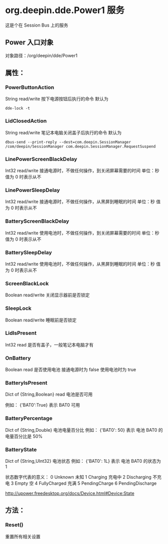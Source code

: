 # org.deepin.dde.Power1 服务

这是个在 Session Bus 上的服务

## Power 入口对象
 
对象路径：/org/deepin/dde/Power1

## 属性：

### PowerButtonAction
String
read/write
按下电源按钮后执行的命令
默认为 
```
dde-lock -t
```

### LidClosedAction
String
read/write
笔记本电脑关闭盖子后执行的命令
默认为 

```
dbus-send --print-reply --dest=com.deepin.SessionManager /com/deepin/SessionManager com.deepin.SessionManager.RequestSuspend
```


### LinePowerScreenBlackDelay
Int32
read/write
接通电源时，不做任何操作，到关闭屏幕需要的时间
单位：秒
值为 0 时表示从不

### LinePowerSleepDelay
Int32
read/write
接通电源时，不做任何操作，从黑屏到睡眠的时间
单位：秒
值为 0 时表示从不

### BatteryScreenBlackDelay
Int32
read/write
使用电池时，不做任何操作，到关闭屏幕需要的时间
单位：秒
值为 0 时表示从不

### BatterySleepDelay
Int32
read/write
使用电池时，不做任何操作，从黑屏到睡眠的时间
单位：秒
值为 0 时表示从不

### ScreenBlackLock
Boolean read/write
关闭显示器前是否锁定

### SleepLock
Boolean read/write
睡眠前是否锁定

### LidIsPresent
Int32
read
是否有盖子，一般笔记本电脑才有

### OnBattery
Boolean
read
是否使用电池
接通电源时为 false
使用电池时为 true

### BatteryIsPresent
Dict of {String,Boolean}
read
电池是否可用

例如：
{'BAT0':True}
表示 BAT0 可用

### BatteryPercentage
Dict of {String,Double}
电池电量百分比
例如：
{'BAT0': 50}
表示 电池 BAT0 的电量百分比是 50%

### BatteryState
Dict of {String,UInt32}
电池状态
例如：
{'BAT0': 1L}
表示 电池 BAT0 的状态为 1

状态数字代表的意义：
0 Unknown 未知
1 Charging 充电中
2 Discharging 不充电
3 Empty 空
4 FullyCharged 充满
5 PendingCharge
6 PendingDischarge

http://upower.freedesktop.org/docs/Device.html#Device:State



## 方法：

### Reset()
重置所有相关设置



